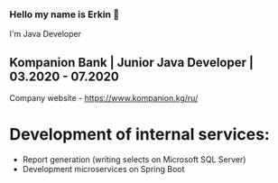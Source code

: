 ### Hello my name is Erkin 👋

I'm Java Developer

## Kompanion Bank | Junior Java Developer | 03.2020 - 07.2020
Company website - https://www.kompanion.kg/ru/

# Development of internal services:
- Report generation (writing selects on Microsoft SQL Server)
- Development microservices on Spring Boot



<!--
**ERERkin/ERERkin** is a ✨ _special_ ✨ repository because its `README.md` (this file) appears on your GitHub profile.

Here are some ideas to get you started:

- 🔭 I’m currently working on ...
- 🌱 I’m currently learning ...
- 👯 I’m looking to collaborate on ...
- 🤔 I’m looking for help with ...
- 💬 Ask me about ...
- 📫 How to reach me: ...
- 😄 Pronouns: ...
- ⚡ Fun fact: ...
-->
